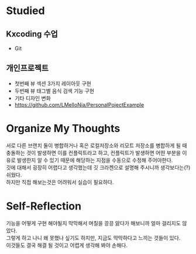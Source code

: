 # Studied

## Kxcoding 수업
- Git

## 개인프로젝트
- 첫번째 뷰 섹션 3가지 레이아웃 구현
- 두번째 뷰 태그별 음식 검색 기능 구현
- 기타 디자인 변화  
- https://github.com/LMelloNia/PersonalPojectExample

# Organize My Thoughts
서로 다른 브랜치 둘이 병합하거나 혹은 로컬저장소와 리모트 저장소를 병합하게 될 때 충돌하는 것이 발생하면 이를 컨플릭트라고 하고, 컨플릭트가 발생하면 어떤 부분을 이유로 발생한지 알 수 있기 때문에 해당하는 지점을 수동으로 수정해 주어야한다.  
깃에 대해서 굉장히 어렵다고 생각했는데 깃 크라켄으로 설명해 주시니까 생각보다는(?) 쉬웠다.  
하지만 직접 해보는것은 어려워서 실습이 필요하다.
# Self-Reflection
기능을 어떻게 구현 해야될지 막막해서 며칠을 끙끙 앓다가 해보니까 얼마 걸리지도 않았다.  
그렇게 하고 나니 왜 못했나 싶기도 하지만, 지금도 막막하다고 느끼는 것들이 있다.  
이것들도 결국 해결 될 것이고 어렵게 생각해 봐야 손해다.
